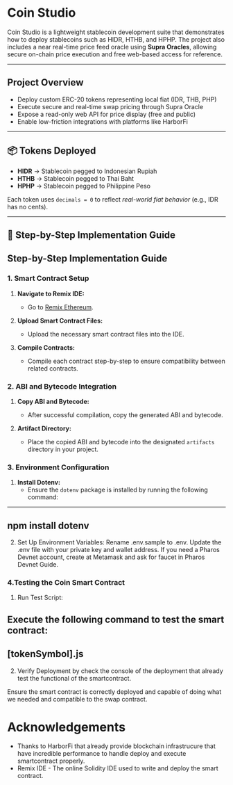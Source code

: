 # Coin Studio

Coin Studio is a lightweight stablecoin development suite that demonstrates how to deploy stablecoins such as HIDR, HTHB, and HPHP. The project also includes a near real-time price feed oracle using **Supra Oracles**, allowing secure on-chain price execution and free web-based access for reference.

---

##  Project Overview

- Deploy custom ERC-20 tokens representing local fiat (IDR, THB, PHP)
- Execute secure and real-time swap pricing through Supra Oracle
- Expose a read-only web API for price display (free and public)
- Enable low-friction integrations with platforms like HarborFi

---

## 📦 Tokens Deployed

- **HIDR** → Stablecoin pegged to Indonesian Rupiah  
- **HTHB** → Stablecoin pegged to Thai Baht  
- **HPHP** → Stablecoin pegged to Philippine Peso  

Each token uses `decimals = 0` to reflect *real-world fiat behavior* (e.g., IDR has no cents).

---

## 🔧 Step-by-Step Implementation Guide

## Step-by-Step Implementation Guide

### 1. Smart Contract Setup

1. **Navigate to Remix IDE:**
   - Go to [Remix Ethereum](https://remix.ethereum.org).
   
2. **Upload Smart Contract Files:**
   - Upload the necessary smart contract files into the IDE.

3. **Compile Contracts:**
   - Compile each contract step-by-step to ensure compatibility between related contracts.
   
### 2. ABI and Bytecode Integration

1. **Copy ABI and Bytecode:**
   - After successful compilation, copy the generated ABI and bytecode.
   
2. **Artifact Directory:**
   - Place the copied ABI and bytecode into the designated `artifacts` directory in your project.

### 3. Environment Configuration

1. **Install Dotenv:**
   - Ensure the `dotenv` package is installed by running the following command:

 --------------------------------
   npm install dotenv
 --------------------------------  

2. Set Up Environment Variables:
Rename .env.sample to .env.
Update the .env file with your private key and wallet address.
If you need a Pharos Devnet account, create at Metamask and ask for faucet in Pharos Devnet Guide.


### 4.Testing the Coin Smart Contract

1. Run Test Script:

Execute the following command to test the smart contract:
-----------------------------
[tokenSymbol].js
-----------------------------


2. Verify Deployment by check the console of the deployment that already test the functional of the smartcontract.

Ensure the smart contract is correctly deployed and capable of doing what we needed and compatible to the swap contract.


# Acknowledgements
- Thanks to HarborFi that already provide blockchain infrastrucure that have incredible performance to handle deploy and execute smartcontract properly.
- Remix IDE - The online Solidity IDE used to write and deploy the smart contract.